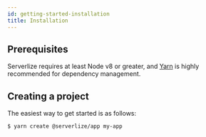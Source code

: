 ```yaml
---
id: getting-started-installation
title: Installation
---
```


## Prerequisites

Serverlize requires at least Node v8 or greater, and [Yarn][link-yarn] is 
highly recommended for dependency management.

## Creating a project

The easiest way to get started is as follows:

```bash
$ yarn create @serverlize/app my-app
```

[link-yarn]: https://yarnpkg.com/lang/en/
